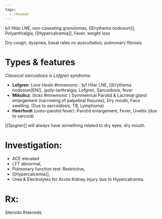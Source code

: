 ```yaml
---
tags:
  - rheumat
---
```

b/l Hilar LNE, non-caseating granulomas, [[Erythema nodosum]], Polyarthralgia, [[Hypercalcemia]], Fever, weight loss

Dry cough, dyspnea, basal rales on auscultation, pulmonary fibrosis
# Types & features
*Classical sarcoidosis is Lofgren syndrome.*

- **Lofgren**: *Love Heals* #mnemonic : b/l Hilar LNE, [[Erythema nodosum|EN]], (poly-)arthralgia, Lofgren, Sarcoidosis, fever
- **Mikulicz**: (*licks* #mnemonic ) Symmetrical Parotid & Lacrimal gland enlargement (narrowing of palpebral fissures), Dry mouth, Face swelling. (Due to sarcoidosis, TB, Lymphoma)
- **Heerfordt** (uveo-parotid fever): Parotid enlargement, Fever, Uveitis (due to sarcoid)

[[Sjogren]] will always have something related to dry eyes, dry mouth.
# Investigation:
- ACE elevated
- LFT abnormal, 
- Pulmonary function test: Restrictive, 
- [[Hypercalcemia]], 
- Urea & Electrolytes for Acute Kidney injury due to Hypercalcemia.
# Rx: 
Steroids #steroids 